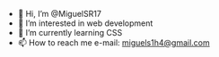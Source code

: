 - 👋 Hi, I’m @MiguelSR17
- 👀 I’m interested in web development 
- 🌱 I’m currently learning CSS
- 📫 How to reach me
  e-mail: miguels1h4@gmail.com

<!---
MiguelSR17/MiguelSR17 is a ✨ special ✨ repository because its `README.md` (this file) appears on your GitHub profile.
You can click the Preview link to take a look at your changes.
--->
